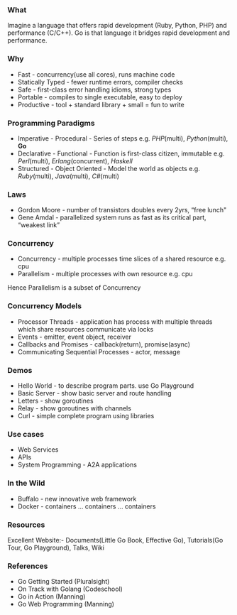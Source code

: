 ### What

Imagine a language that offers rapid development (Ruby, Python, PHP) and performance (C/C++). Go is that
language it bridges rapid development and performance.


### Why

* Fast - concurrency(use all cores), runs machine code
* Statically Typed - fewer runtime errors, compiler checks
* Safe - first-class error handling idioms, strong types
* Portable - compiles to single executable, easy to deploy
* Productive - tool + standard library + small = fun to write


### Programming Paradigms

* Imperative - Procedural - Series of steps e.g. _PHP_(multi), _Python_(multi), __Go__
* Declarative - Functional - Function is first-class citizen, immutable e.g. _Perl_(multi), _Erlang_(concurrent), _Haskell_
* Structured - Object Oriented - Model the world as objects e.g. _Ruby_(multi), _Java_(multi), _C#_(multi)


### Laws

* Gordon Moore - number of transistors doubles every 2yrs, “free lunch"
* Gene Amdal - parallelized system runs as fast as its critical part, “weakest link”


### Concurrency

* Concurrency - multiple processes time slices of a shared resource e.g. cpu
* Parallelism - multiple processes with own resource e.g. cpu

Hence Parallelism is a subset of Concurrency


### Concurrency Models

* Processor Threads - application has process with multiple threads which share resources communicate via locks
* Events - emitter, event object, receiver
* Callbacks and Promises - callback(return), promise(async)
* Communicating Sequential Processes - actor, message


### Demos

* Hello World - to describe program parts. use Go Playground
* Basic Server - show basic server and route handling
* Letters - show goroutines
* Relay - show goroutines with channels
* Curl - simple complete program using libraries


### Use cases

* Web Services
* APIs
* System Programming - A2A applications


### In the Wild

* Buffalo - new innovative web framework
* Docker - containers … containers … containers


### Resources

Excellent Website:- Documents(Little Go Book, Effective Go), Tutorials(Go Tour, Go Playground), Talks, Wiki


### References

* Go Getting Started (Pluralsight)
* On Track with Golang (Codeschool)
* Go in Action (Manning)
* Go Web Programming (Manning)
